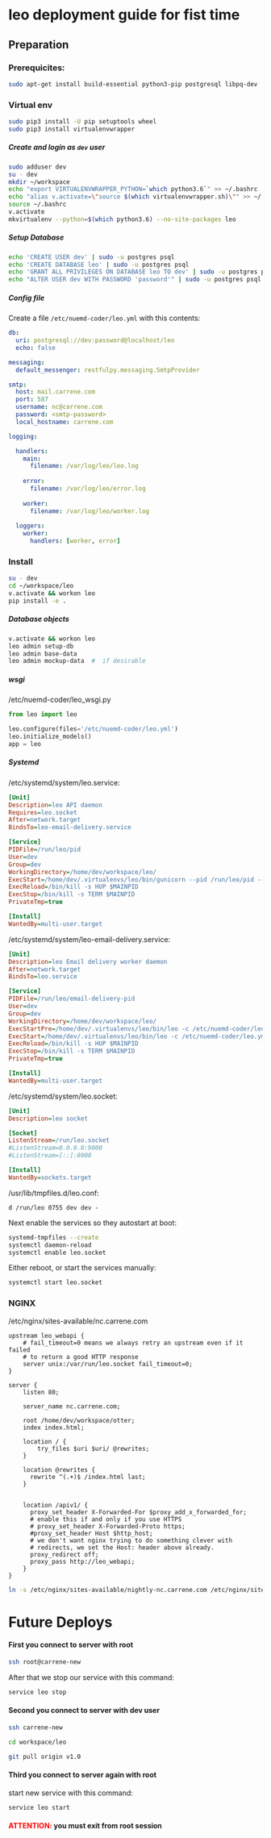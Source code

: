 
leo deployment guide for fist time
==================================

Preparation
-----------

### Prerequicites:

```bash
sudo apt-get install build-essential python3-pip postgresql libpq-dev
```

### Virtual env

```bash
sudo pip3 install -U pip setuptools wheel
sudo pip3 install virtualenvwrapper
``` 

##### Create and login as `dev` user

```bash
sudo adduser dev
su - dev
mkdir ~/workspace
echo "export VIRTUALENVWRAPPER_PYTHON=`which python3.6`" >> ~/.bashrc
echo "alias v.activate=\"source $(which virtualenvwrapper.sh)\"" >> ~/.bashrc
source ~/.bashrc
v.activate
mkvirtualenv --python=$(which python3.6) --no-site-packages leo

```

##### Setup Database

```bash
echo 'CREATE USER dev' | sudo -u postgres psql
echo 'CREATE DATABASE leo' | sudo -u postgres psql
echo 'GRANT ALL PRIVILEGES ON DATABASE leo TO dev' | sudo -u postgres psql
echo "ALTER USER dev WITH PASSWORD 'password'" | sudo -u postgres psql
```

##### Config file

Create a file `/etc/nuemd-coder/leo.yml` with this contents:

```yaml
db:
  uri: postgresql://dev:password@localhost/leo
  echo: false

messaging:
  default_messenger: restfulpy.messaging.SmtpProvider

smtp:
  host: mail.carrene.com
  port: 587
  username: nc@carrene.com
  password: <smtp-password>
  local_hostname: carrene.com

logging:

  handlers:
    main:
      filename: /var/log/leo/leo.log
      
    error:
      filename: /var/log/leo/error.log
    
    worker:
      filename: /var/log/leo/worker.log
    
  loggers:
    worker:
      handlers: [worker, error]
```

### Install

```bash
su - dev
cd ~/workspace/leo
v.activate && workon leo
pip install -e .
```

##### Database objects

```bash
v.activate && workon leo
leo admin setup-db
leo admin base-data
leo admin mockup-data  #  if desirable
```

##### wsgi

/etc/nuemd-coder/leo_wsgi.py
```python
from leo import leo

leo.configure(files='/etc/nuemd-coder/leo.yml')
leo.initialize_models()
app = leo

```

##### Systemd

/etc/systemd/system/leo.service:

```ini
[Unit]
Description=leo API daemon
Requires=leo.socket
After=network.target
BindsTo=leo-email-delivery.service

[Service]
PIDFile=/run/leo/pid
User=dev
Group=dev
WorkingDirectory=/home/dev/workspace/leo/
ExecStart=/home/dev/.virtualenvs/leo/bin/gunicorn --pid /run/leo/pid --chdir /etc/nuemd-coder leo_wsgi:app
ExecReload=/bin/kill -s HUP $MAINPID
ExecStop=/bin/kill -s TERM $MAINPID
PrivateTmp=true

[Install]
WantedBy=multi-user.target


```

/etc/systemd/system/leo-email-delivery.service:

```ini
[Unit]
Description=leo Email delivery worker daemon
After=network.target
BindsTo=leo.service

[Service]
PIDFile=/run/leo/email-delivery-pid
User=dev
Group=dev
WorkingDirectory=/home/dev/workspace/leo/
ExecStartPre=/home/dev/.virtualenvs/leo/bin/leo -c /etc/nuemd-coder/leo.yml worker cleanup
ExecStart=/home/dev/.virtualenvs/leo/bin/leo -c /etc/nuemd-coder/leo.yml worker start
ExecReload=/bin/kill -s HUP $MAINPID
ExecStop=/bin/kill -s TERM $MAINPID
PrivateTmp=true

[Install]
WantedBy=multi-user.target

```

/etc/systemd/system/leo.socket:

```ini
[Unit]
Description=leo socket

[Socket]
ListenStream=/run/leo.socket
#ListenStream=0.0.0.0:9000
#ListenStream=[::]:8000

[Install]
WantedBy=sockets.target
```

/usr/lib/tmpfiles.d/leo.conf:

```
d /run/leo 0755 dev dev -
```

Next enable the services so they autostart at boot:

```bash
systemd-tmpfiles --create
systemctl daemon-reload
systemctl enable leo.socket
```

Either reboot, or start the services manually:

```bash
systemctl start leo.socket
```

### NGINX

/etc/nginx/sites-available/nc.carrene.com

```
upstream leo_webapi {
    # fail_timeout=0 means we always retry an upstream even if it failed
    # to return a good HTTP response
    server unix:/var/run/leo.socket fail_timeout=0;
}

server {
    listen 80;

    server_name nc.carrene.com;

    root /home/dev/workspace/otter;
    index index.html;

    location / {
        try_files $uri $uri/ @rewrites;
    }

    location @rewrites {
      rewrite ^(.+)$ /index.html last;
    }


    location /apiv1/ {
      proxy_set_header X-Forwarded-For $proxy_add_x_forwarded_for;
      # enable this if and only if you use HTTPS
      # proxy_set_header X-Forwarded-Proto https;
      #proxy_set_header Host $http_host;
      # we don't want nginx trying to do something clever with
      # redirects, we set the Host: header above already.
      proxy_redirect off;
      proxy_pass http://leo_webapi;
    }
}

```

```bash
ln -s /etc/nginx/sites-available/nightly-nc.carrene.com /etc/nginx/sites-enabled/
```



Future Deploys
==============

#### First you connect to server with root

```bash
ssh root@carrene-new
```

After that we stop our service with this command:

```bash
service leo stop
```

#### Second you connect to server with dev user

```bash
ssh carrene-new
```

```bash
cd workspace/leo
```

```bash
git pull origin v1.0
```


#### Third you connect to server again with root

start new service with this command:

```bash
service leo start
```

#### <b style='color:red'>ATTENTION:</b> you must exit from root session
